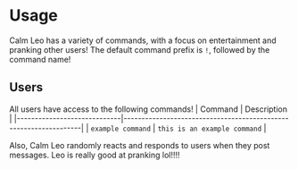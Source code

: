 # Usage
Calm Leo has a variety of commands, with a focus on entertainment and pranking other users! The default command prefix is `!`, followed by the command name!

## Users
All users have access to the following commands!
| Command                     | Description                                                      |
|-----------------------------|------------------------------------------------------------------|
| `example command`           | `this is an example command`                                     |


Also, Calm Leo randomly reacts and responds to users when they post messages. Leo is really good at pranking lol!!!!
